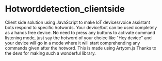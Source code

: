 # Hotworddetection_clientside
Client side solution using JavaScript to make IoT devices/voice assistant bots respond to specific hotwords. 
Your device/bot can be used completely as a hands free device. No need to press any buttons to activate command listening mode, just say the hotword of your choice like "Hey device" and your device will go in a mode where it will start comprehending any commands given after the hotword.
This is made using Artyom.js
Thanks to the devs for making such a wonderful library.
